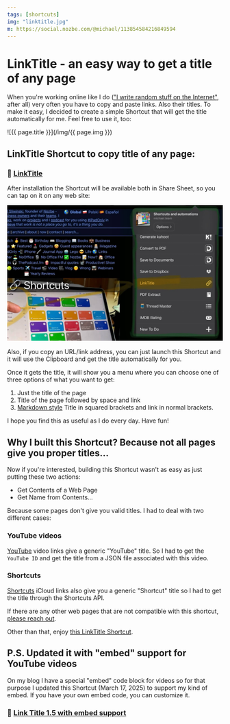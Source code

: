 ```yaml
---
tags: [shortcuts]
img: "linktitle.jpg"
m: https://social.nozbe.com/@michael/113854584216849594
---
```


# LinkTitle - an easy way to get a title of any page

When you're working online like I do (["I write random stuff on the Internet"](/dad/), after all) very often you have to copy and paste links. Also their titles. To make it easy, I decided to create a simple Shortcut that will get the title automatically for me. Feel free to use it, too:

<!--More-->

![{{ page.title }}](/img/{{ page.img }})

## LinkTitle Shortcut to copy title of any page:

### 🔗 [LinkTitle][l]

After installation the Shortcut will be available both in Share Sheet, so you can tap on it on any web site:

![{{ page.title }} share](/img/linktitle-sheet.jpg)

Also, if you copy an URL/link address, you can just launch this Shortcut and it will use the Clipboard and get the title automatically for you.

Once it gets the title, it will show you a menu where you can choose one of three options of what you want to get:

1. Just the title of the page
2. Title of the page followed by space and link
3. [Markdown style](/markdown) Title in squared brackets and link in normal brackets.

I hope you find this as useful as I do every day. Have fun!

## Why I built this Shortcut? Because not all pages give you proper titles…

Now if you're interested, building this Shortcut wasn't as easy as just putting these two actions:

- Get Contents of a Web Page
- Get Name from Contents…

Because some pages don't give you valid titles. I had to deal with two different cases:

### YouTube videos

[YouTube](/youtube) video links give a generic "YouTube" title. So I had to get the `YouTube ID` and get the title from a JSON file associated with this video.

### Shortcuts

[Shortcuts](/shortcuts) iCloud links also give you a generic "Shortcut" title so I had to get the title through the Shortcuts API.

If there are any other web pages that are not compatible with this shortcut, [please reach out](/contact).

Other than that, enjoy [this LinkTitle Shortcut][l].

## P.S. Updated it with "embed" support for YouTube videos

On my blog I have a special "embed" code block for videos so for that purpose I updated this Shortcut (March 17, 2025) to support my kind of embed. If you have your own embed code, you can customize it.

### 🔗 [Link Title 1.5 with embed support][l2]

[l2]: https://www.icloud.com/shortcuts/5be8c6fe784e458e8377b5a4a0847799
[l]: https://www.icloud.com/shortcuts/d864d14881b848c28475a76960e256d3

[n]: https://michael.gratis/nozbe
[np]: https://michael.gratis/nozbepersonal